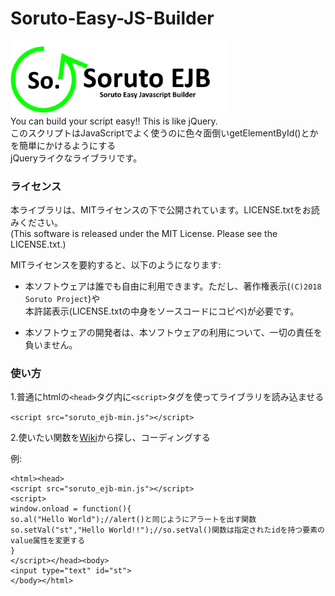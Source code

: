 # Soruto-Easy-JS-Builder  
<img src="https://github.com/SorutoProject/Soruto-Easy-JS-Builder/blob/master/img/SorutoEJBLogo2.png?raw=true" width="350px" title="Logo"></img>  
You can build your script easy!! This is like jQuery.  
このスクリプトはJavaScriptでよく使うのに色々面倒いgetElementById()とかを簡単にかけるようにする  
jQueryライクなライブラリです。  
### ライセンス
本ライブラリは、MITライセンスの下で公開されています。LICENSE.txtをお読みください。  
(This software is released under the MIT License. Please see the LICENSE.txt.)

MITライセンスを要約すると、以下のようになります:

* 本ソフトウェアは誰でも自由に利用できます。ただし、著作権表示(`(C)2018 Soruto Project`)や  
本許諾表示(LICENSE.txtの中身をソースコードにコピペ)が必要です。

* 本ソフトウェアの開発者は、本ソフトウェアの利用について、一切の責任を負いません。

### 使い方
1.普通にhtmlの`<head>`タグ内に`<script>`タグを使ってライブラリを読み込ませる

`<script src="soruto_ejb-min.js"></script>`

2.使いたい関数を[Wiki](https://github.com/SorutoProject/Soruto-Easy-JS-Builder/wiki)から探し、コーディングする  

例:

    <html><head>  
    <script src="soruto_ejb-min.js"></script>  
    <script>  
    window.onload = function(){  
    so.al("Hello World");//alert()と同じようにアラートを出す関数  
    so.setVal("st","Hello World!!");//so.setVal()関数は指定されたidを持つ要素のvalue属性を変更する  
    }  
    </script></head><body>  
    <input type="text" id="st">  
    </body></html>
